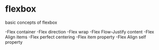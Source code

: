 # flexbox
basic concepts of flexbox

-Flex container
-Flex direction
-Flex wrap
-Flex Flow-Justify content
-Flex Align items
-Flex perfect centering
-Flex item property
-Flex Align self property
